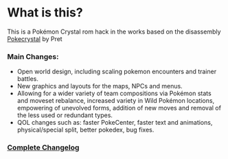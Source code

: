 # What is this?

This is a Pokémon Crystal rom hack in the works based on the disassembly [Pokecrystal](https://github.com/pret/pokecrystal) by Pret

### Main Changes:
- Open world design, including scaling pokemon encounters and trainer battles.
- New graphics and layouts for the maps, NPCs and menus.
- Allowing for a wider variety of team compositions via Pokémon stats and moveset rebalance, increased variety in Wild Pokémon locations, empowering of unevolved forms, addition of new moves and removal of the less used or redundant types.
- QOL changes such as: faster PokeCenter, faster text and animations, physical/special split, better pokedex, bug fixes.

### [**Complete Changelog**](FAQ.md)
